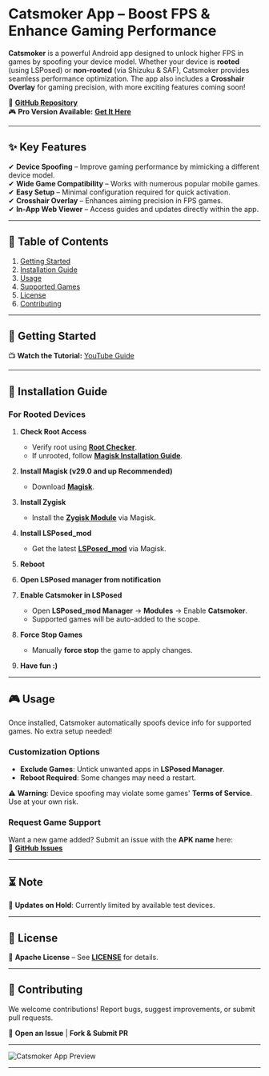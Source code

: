 # **Catsmoker App** – Boost FPS & Enhance Gaming Performance  

**Catsmoker** is a powerful Android app designed to unlock higher FPS in games by spoofing your device model. Whether your device is **rooted** (using LSPosed) or **non-rooted** (via Shizuku & SAF), Catsmoker provides seamless performance optimization. The app also includes a **Crosshair Overlay** for gaming precision, with more exciting features coming soon!  

🔗 **[GitHub Repository](https://github.com/Xposed-Modules-Repo/com.app.catsmoker)**  
🎮 **Pro Version Available:** **[Get It Here](https://catsmoker.sell.app/product/catsmoker-app?store=catsmoker&quantity=1)**  

---

## **✨ Key Features**  
✔ **Device Spoofing** – Improve gaming performance by mimicking a different device model.  
✔ **Wide Game Compatibility** – Works with numerous popular mobile games.  
✔ **Easy Setup** – Minimal configuration required for quick activation.  
✔ **Crosshair Overlay** – Enhances aiming precision in FPS games.  
✔ **In-App Web Viewer** – Access guides and updates directly within the app.  

---

## **📖 Table of Contents**  
1. [Getting Started](#getting-started)  
2. [Installation Guide](#installation-guide)  
3. [Usage](#usage)  
4. [Supported Games](#supported-games)  
5. [License](#license)  
6. [Contributing](#contributing)  

---

## **🚀 Getting Started**  
📺 **Watch the Tutorial:** [YouTube Guide](https://youtu.be/Ie0vEiQaQek)  

---

## **📲 Installation Guide**  

### **For Rooted Devices**  
1. **Check Root Access**  
   - Verify root using **[Root Checker](https://play.google.com/store/apps/details?id=com.joeykrim.rootcheck&hl=en)**.  
   - If unrooted, follow **[Magisk Installation Guide](https://topjohnwu.github.io/Magisk/)**.  

2. **Install Magisk (v29.0 and up Recommended)**  
   - Download **[Magisk](https://github.com/topjohnwu/Magisk/releases)**.  

3. **Install Zygisk**  
   - Install the **[Zygisk Module](https://github.com/Dr-TSNG/ZygiskNext)** via Magisk.  

4. **Install LSPosed_mod**  
   - Get the latest **[LSPosed_mod](https://github.com/mywalkb/LSPosed_mod/releases)** via Magisk.  

5. **Reboot**

6. **Open LSPosed manager from notification**

7. **Enable Catsmoker in LSPosed**  
   - Open **LSPosed_mod Manager** → **Modules** → Enable **Catsmoker**.  
   - Supported games will be auto-added to the scope.  

8. **Force Stop Games**  
   - Manually **force stop** the game to apply changes.  

9. **Have fun :)**
---

## **🎮 Usage**  
Once installed, Catsmoker automatically spoofs device info for supported games. No extra setup needed!  

### **Customization Options**  
- **Exclude Games**: Untick unwanted apps in **LSPosed Manager**.  
- **Reboot Required**: Some changes may need a restart.  

⚠ **Warning**: Device spoofing may violate some games' **Terms of Service**. Use at your own risk.  

### **Request Game Support**  
Want a new game added? Submit an issue with the **APK name** here:  
🔗 **[GitHub Issues](https://github.com/catsmoker/com.app.catsmoker/issues)**  

---

## **⏳ Note**  
🔧 **Updates on Hold**: Currently limited by available test devices.  

---

## **📜 License**  
📄 **Apache License** – See **[LICENSE](LICENSE)** for details.  

---

## **🤝 Contributing**  
We welcome contributions! Report bugs, suggest improvements, or submit pull requests.  

📌 **Open an Issue** | **Fork & Submit PR**  

---

![Catsmoker App Preview](https://github.com/user-attachments/assets/5f0812d4-5636-434c-8ec0-1dd7fc427015)  

---

